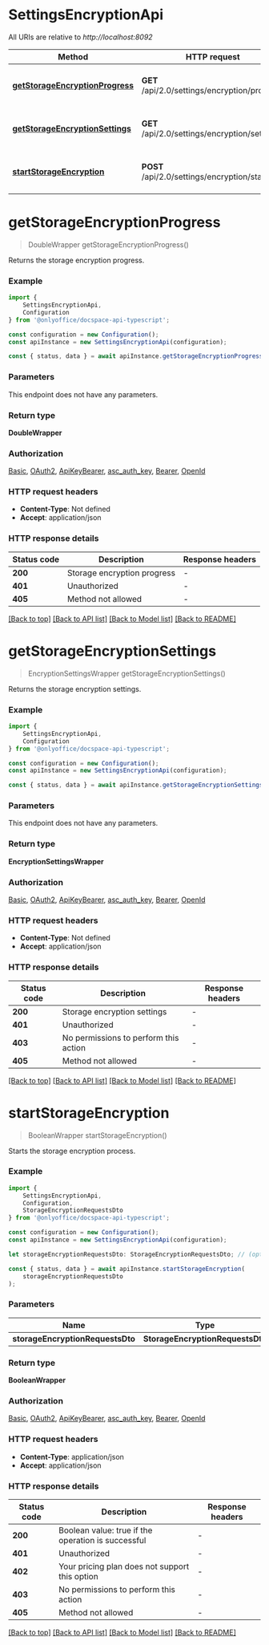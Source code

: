 # SettingsEncryptionApi

All URIs are relative to *http://localhost:8092*

|Method | HTTP request | Description|
|------------- | ------------- | -------------|
|[**getStorageEncryptionProgress**](#getstorageencryptionprogress) | **GET** /api/2.0/settings/encryption/progress | Get the storage encryption progress|
|[**getStorageEncryptionSettings**](#getstorageencryptionsettings) | **GET** /api/2.0/settings/encryption/settings | Get the storage encryption settings|
|[**startStorageEncryption**](#startstorageencryption) | **POST** /api/2.0/settings/encryption/start | Start the storage encryption process|

# **getStorageEncryptionProgress**
> DoubleWrapper getStorageEncryptionProgress()

Returns the storage encryption progress.

### Example

```typescript
import {
    SettingsEncryptionApi,
    Configuration
} from '@onlyoffice/docspace-api-typescript';

const configuration = new Configuration();
const apiInstance = new SettingsEncryptionApi(configuration);

const { status, data } = await apiInstance.getStorageEncryptionProgress();
```

### Parameters
This endpoint does not have any parameters.


### Return type

**DoubleWrapper**

### Authorization

[Basic](../README.md#Basic), [OAuth2](../README.md#OAuth2), [ApiKeyBearer](../README.md#ApiKeyBearer), [asc_auth_key](../README.md#asc_auth_key), [Bearer](../README.md#Bearer), [OpenId](../README.md#OpenId)

### HTTP request headers

 - **Content-Type**: Not defined
 - **Accept**: application/json


### HTTP response details
| Status code | Description | Response headers |
|-------------|-------------|------------------|
|**200** | Storage encryption progress |  -  |
|**401** | Unauthorized |  -  |
|**405** | Method not allowed |  -  |

[[Back to top]](#) [[Back to API list]](../README.md#documentation-for-api-endpoints) [[Back to Model list]](../README.md#documentation-for-models) [[Back to README]](../README.md)

# **getStorageEncryptionSettings**
> EncryptionSettingsWrapper getStorageEncryptionSettings()

Returns the storage encryption settings.

### Example

```typescript
import {
    SettingsEncryptionApi,
    Configuration
} from '@onlyoffice/docspace-api-typescript';

const configuration = new Configuration();
const apiInstance = new SettingsEncryptionApi(configuration);

const { status, data } = await apiInstance.getStorageEncryptionSettings();
```

### Parameters
This endpoint does not have any parameters.


### Return type

**EncryptionSettingsWrapper**

### Authorization

[Basic](../README.md#Basic), [OAuth2](../README.md#OAuth2), [ApiKeyBearer](../README.md#ApiKeyBearer), [asc_auth_key](../README.md#asc_auth_key), [Bearer](../README.md#Bearer), [OpenId](../README.md#OpenId)

### HTTP request headers

 - **Content-Type**: Not defined
 - **Accept**: application/json


### HTTP response details
| Status code | Description | Response headers |
|-------------|-------------|------------------|
|**200** | Storage encryption settings |  -  |
|**401** | Unauthorized |  -  |
|**403** | No permissions to perform this action |  -  |
|**405** | Method not allowed |  -  |

[[Back to top]](#) [[Back to API list]](../README.md#documentation-for-api-endpoints) [[Back to Model list]](../README.md#documentation-for-models) [[Back to README]](../README.md)

# **startStorageEncryption**
> BooleanWrapper startStorageEncryption()

Starts the storage encryption process.

### Example

```typescript
import {
    SettingsEncryptionApi,
    Configuration,
    StorageEncryptionRequestsDto
} from '@onlyoffice/docspace-api-typescript';

const configuration = new Configuration();
const apiInstance = new SettingsEncryptionApi(configuration);

let storageEncryptionRequestsDto: StorageEncryptionRequestsDto; // (optional)

const { status, data } = await apiInstance.startStorageEncryption(
    storageEncryptionRequestsDto
);
```

### Parameters

|Name | Type | Description  | Notes|
|------------- | ------------- | ------------- | -------------|
| **storageEncryptionRequestsDto** | **StorageEncryptionRequestsDto**|  | |


### Return type

**BooleanWrapper**

### Authorization

[Basic](../README.md#Basic), [OAuth2](../README.md#OAuth2), [ApiKeyBearer](../README.md#ApiKeyBearer), [asc_auth_key](../README.md#asc_auth_key), [Bearer](../README.md#Bearer), [OpenId](../README.md#OpenId)

### HTTP request headers

 - **Content-Type**: application/json
 - **Accept**: application/json


### HTTP response details
| Status code | Description | Response headers |
|-------------|-------------|------------------|
|**200** | Boolean value: true if the operation is successful |  -  |
|**401** | Unauthorized |  -  |
|**402** | Your pricing plan does not support this option |  -  |
|**403** | No permissions to perform this action |  -  |
|**405** | Method not allowed |  -  |

[[Back to top]](#) [[Back to API list]](../README.md#documentation-for-api-endpoints) [[Back to Model list]](../README.md#documentation-for-models) [[Back to README]](../README.md)

